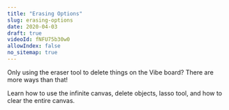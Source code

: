 ```yaml
---
title: "Erasing Options"
slug: erasing-options
date: 2020-04-03
draft: true
videoId: fNFU75b30w0
allowIndex: false
no_sitemap: true
---
```




Only using the eraser tool to delete things on the Vibe board? There are more ways than that!

Learn how to use the infinite canvas, delete objects, lasso tool, and how to clear the entire canvas.

